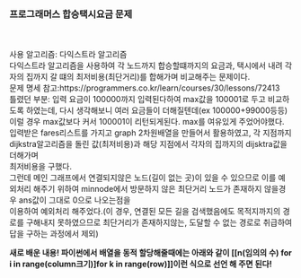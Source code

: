 <h3>프로그래머스 합승택시요금 문제</h3><br>
<br>
사용 알고리즘: 다익스트라 알고리즘
<br>
다익스트라 알고리즘을 사용하여 각 노드까지 합승할떄까지의 요금과, 택시에서 내려 각자의 집까지 갈 떄의 최저비용(최단거리)를 합해가며 비교해주는 문제이다.<br>
문제 명세 참고:https://programmers.co.kr/learn/courses/30/lessons/72413
<br>
틀렸던 부분: 입력 요금이 100000까지 입력된다하여 max값을 100001로 두고 비교하도록 하였는데, 다시 생각해보니 여러 요금들이 더해질텐데(ex 100000+99000등등)<br>
이럴 경우 max값보다 커서 100001이 리턴되게된다. max를 여유있게 주었어야했다.<br>
입력받은 fares리스트를 가지고 graph 2차원배열을 만들어서 활용하였고, 각 지점까지 dijkstra알고리즘을 돌린 값(최저비용)과 해당 지점에서 각자의 집까지의 dijsktra값을 더해가며<br>
최저비용을 구했다.<br>
그런데 메인 그래프에서 연결되지않은 노드(길이 없는 곳)이 있을 수 있으므로 이를 예외처리 해주기 위하여 minnode에서 방문하지 않은 최단거리 노드가 존재하지 않을경우 ans값이 그대로 0으로 나오는점을<br>
이용하여 예외처리 해주었다.(이 경우, 연결된 모든 길을 검색했음에도 목적지까지의 경로를 구해내지 못하였으므로 최단거리가 존재하지않는, 도달할 수 없는 경로로 취급하여 답을 구하는 과정에서 제외)
<br>

**새로 배운 내용! 파이썬에서 배열을 동적 할당해줄때에는
아래와 같이 [[n(임의의 수) for i in range(column크기)]for k in range(row)]]이런 식으로 선언 해 주면 된다!**
